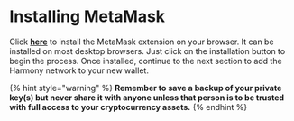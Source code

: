 # Installing MetaMask

Click [**here**](https://metamask.io/download/) to install the MetaMask extension on your browser. It can be installed on most desktop browsers. Just click on the installation button to begin the process. Once installed, continue to the next section to add the Harmony network to your new wallet.

{% hint style="warning" %}
**Remember to save a backup of your private key(s) but never share it with anyone unless that person is to be trusted with full access to your cryptocurrency assets.**&#x20;
{% endhint %}
